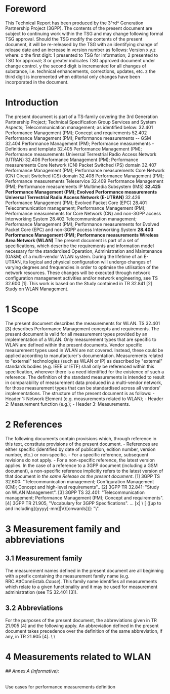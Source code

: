 # Foreword
This Technical Report has been produced by the 3^rd^ Generation Partnership
Project (3GPP).
The contents of the present document are subject to continuing work within the
TSG and may change following formal TSG approval. Should the TSG modify the
contents of the present document, it will be re-released by the TSG with an
identifying change of release date and an increase in version number as
follows:
Version x.y.z
where:
x the first digit:
1 presented to TSG for information;
2 presented to TSG for approval;
3 or greater indicates TSG approved document under change control.
y the second digit is incremented for all changes of substance, i.e. technical
enhancements, corrections, updates, etc.
z the third digit is incremented when editorial only changes have been
incorporated in the document.
# Introduction
The present document is part of a TS-family covering the 3rd Generation
Partnership Project; Technical Specification Group Services and System
Aspects; Telecommunication management; as identified below:
32.401 Performance Management (PM); Concept and requirements
52.402 Performance Management (PM); Performance measurements -- GSM
32.404 Performance Management (PM); Performance measurements - Definitions and
template
32.405 Performance Management (PM); Performance measurements Universal
Terrestrial Radio Access Network (UTRAN)
32.406 Performance Management (PM); Performance measurements Core Network (CN)
Packet Switched (PS) domain
32.407 Performance Management (PM); Performance measurements Core Network (CN)
Circuit Switched (CS) domain
32.408 Performance Management (PM); Performance measurements Teleservice
32.409 Performance Management (PM); Performance measurements IP Multimedia
Subsystem (IMS)
**32.425 Performance Management (PM); Evolved Performance measurements
Universal Terrestrial Radio Access Network (E-UTRAN)**
32.426 Performance Management (PM); Evolved Packet Core (EPC)
28.401 Telecommunication management; Performance Management (PM); Performance
measurements for Core Network (CN) and non-3GPP access Interworking System
28.402 Telecommunication management; Performance Management (PM); Performance
measurements for Evolved Packet Core (EPC) and non-3GPP access Interworking
System
**28.403 Performance Management (PM); Performance measurements Wireless Area
Network (WLAN)**
The present document is part of a set of specifications, which describe the
requirements and information model necessary for the standardised Operation,
Administration and Maintenance (OA&M) of a multi-vendor WLAN system.
During the lifetime of an E-UTRAN, its logical and physical configuration will
undergo changes of varying degrees and frequencies in order to optimise the
utilisation of the network resources. These changes will be executed through
network configuration management activities and/or network engineering, see TS
32.600 [1].
This work is based on the Study contained in TR 32.841 [2] Study on WLAN
Management.
# 1 Scope
The present document describes the measurements for WLAN.
TS 32.401 [3] describes Performance Management concepts and requirements.
The present document is valid for all measurement types provided by an
implementation of a WLAN.
Only measurement types that are specific to WLAN are defined within the
present documents. Vendor specific measurement types used in WLAN are not
covered. Instead, these could be applied according to manufacturer\'s
documentation.
Measurements related to \"external\" technologies (such as WLAN or IP) as
described by \"external\" standards bodies (e.g. IEEE or IETF) shall only be
referenced within this specification, wherever there is a need identified for
the existence of such a reference.
The definition of the standard measurements is intended to result in
comparability of measurement data produced in a multi-vendor network, for
those measurement types that can be standardised across all vendors\'
implementations.
The structure of the present document is as follows:
\- Header 1: Network Element (e.g. measurements related to WLAN);
\- Header 2: Measurement function (e.g.);
\- Header 3: Measurements.
# 2 References
The following documents contain provisions which, through reference in this
text, constitute provisions of the present document.
\- References are either specific (identified by date of publication, edition
number, version number, etc.) or non‑specific.
\- For a specific reference, subsequent revisions do not apply.
\- For a non-specific reference, the latest version applies. In the case of a
reference to a 3GPP document (including a GSM document), a non-specific
reference implicitly refers to the latest version of that document _in the
same Release as the present document_.
[1] 3GPP TS 32.600: \"Telecommunication management; Configuration Management
(CM); Concept and high-level requirements\"..
[2] 3GPP TR 32.841: \"Study on WLAN Management\".
[3] 3GPP TS 32.401: \"Telecommunication management; Performance Management
(PM); Concept and requirements\".
[4] 3GPP TR 21.905, \"Vocabulary for 3GPP Specifications\".
...
[x] \ \[ ([up to and
including]{yyyy[-mm]\|V\}[onwards])]: \"\\".
# 3 Measurement family and abbreviations
## 3.1 Measurement family
The measurement names defined in the present document are all beginning with a
prefix containing the measurement family name (e.g. RRC.AttConnEstab._Cause_).
This family name identifies all measurements which relate to a given
functionality and it may be used for measurement administration (see TS 32.401
[3]).
## 3.2 Abbreviations
For the purposes of the present document, the abbreviations given in TR 21.905
[4] and the following apply. An abbreviation defined in the present document
takes precedence over the definition of the same abbreviation, if any, in TR
21.905 [4].
\ \
# 4 Measurements related to WLAN
###### ## Annex A (informative):
Use cases for performance measurements definition
#